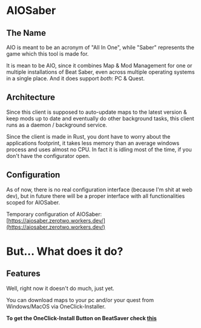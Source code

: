 # AIOSaber

## The Name

AIO is meant to be an acronym of "All In One", while "Saber" represents the game which this tool is made for.

It is mean to be AIO, since it combines Map & Mod Management for one or multiple installations of Beat Saber, even
across multiple operating systems in a single place. And it does support *both*: PC & Quest.

## Architecture

Since this client is supposed to auto-update maps to the latest version & keep mods up to date and eventually do other
background tasks, this client runs as a daemon / background service.

Since the client is made in Rust, you dont have to worry about the applications footprint, it takes less memory than an
average windows process and uses almost no CPU. In fact it is idling most of the time, if you don't have the 
configurator open.

## Configuration

As of now, there is no real configuration interface (because I'm shit at web dev), but in future there will be a proper
interface with all functionalities scoped for AIOSaber.

Temporary configuration of AIOSaber: [https://aiosaber.zerotwo.workers.dev/](https://aiosaber.zerotwo.workers.dev/)

# But... What does it do?

## Features

Well, right now it doesn't do much, just yet.

You can download maps to your pc and/or your quest from Windows/MacOS via OneClick-Installer.

**To get the OneClick-Install Button on BeatSaver check [this](https://github.com/AIOSaber/BeatSaver-Extension)**
